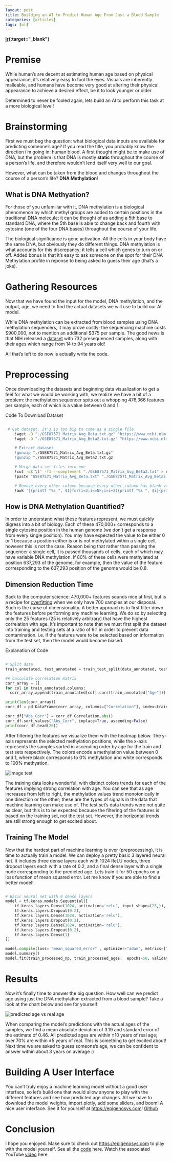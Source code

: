 ```yaml
---
layout: post
title: Building an AI to Predict Human Age From Just a Blood Sample
categories: [articles]
tags: [ml]
---
```


**[Ir](https://colekillian.com/post/methylation-age-prediction/){:target="_blank"}**

# Premise

While human’s are decent at estimating human age based on physical appearance, it’s relatively easy to fool the eyes. Visuals are inherently malleable, and humans have become very good at altering their physical appearance to achieve a desired effect, be it to look younger or older.

Determined to never be fooled again, lets build an AI to perform this task at a more biological level!

<!--more-->

# Brainstorming

First we must beg the question: what biological data inputs are available for predicting someone’s age? If you read the title, you probably know the direction i’m going in: human blood. A first thought might be to make use of DNA, but the problem is that DNA is mostly **static** throughout the course of a person’s life, and therefore wouldn’t lend itself very well to our goal.

However, what can be taken from the blood and changes throughout the course of a person’s life? **DNA Methylation**!

## What is DNA Methyation?
For those of you unfamiliar with it, DNA methylation is a biological phenomenon by which methyl groups are added to certain positions in the traditional DNA molecule; it can be thought of as adding a 5th base to standard DNA, where the 5th base is able to change back and fourth with cytosine (one of the four DNA bases) throughout the course of your life.

The biological significance is gene activation. All the cells in your body have the same DNA, but obviously they do different things. DNA methylation is what accounts for this discrepancy; it tells a cell which genes to turn on or off. Added bonus is that it’s easy to ask someone on the spot for their DNA Methylation profile in reponse to being asked to guess their age (that’s a joke).

# Gathering Resources

Now that we have found the input for the model, DNA methylation, and the output, age, we need to find the actual datasets we will use to build our AI model.

While DNA methylation can be extracted from blood samples using DNA methylation sequencers, it may prove costly; the sequencing machine costs $900,000, not to mention an additional $375 per sample. The good news is that NIH released a [dataset](https://www.ncbi.nlm.nih.gov/geo/query/acc.cgi?acc=GSE87571) with 732 presequenced samples, along with their ages which range from 14 to 94 years old!

All that’s left to do now is actually write the code.

# Preprocessing

Once downloading the datasets and beginning data visualization to get a feel for what we would be working with, we realize we have a bit of a problem: the methylation sequencer spits out a whopping 476,366 features per sample, each of which is a value between 0 and 1.

Code To Download Dataset

```bash

 # Get dataset. It's is too big to come as a single file
    !wget -O "./GSE87571_Matrix_Avg_Beta.txt.gz" "https://www.ncbi.nlm.nih.gov/geo/download/?acc=GSE87571&format=file&file=GSE87571%5Fmatrix1of2%2Etxt%2Egz"
    !wget -O "./GSE87571_Matrix_Avg_Beta2.txt.gz" "https://www.ncbi.nlm.nih.gov/geo/download/?acc=GSE87571&format=file&file=GSE87571%5Fmatrix2of2%2Etxt%2Egz

    # Extract dataset
    !gunzip "./GSE87571_Matrix_Avg_Beta.txt.gz"
    !gunzip "./GSE87571_Matrix_Avg_Beta2.txt.gz

    # Merge data set files into one
    !cut -d$'\t' -f1 --complement "./GSE87571_Matrix_Avg_Beta2.txt" > newFile && mv newFile "./GSE87571_Matrix_Avg_Beta2.txt"
    !paste "GSE87571_Matrix_Avg_Beta.txt" "./GSE87571_Matrix_Avg_Beta2.txt" > matrix.csv

    # Remove every other column because every other column has blank values
    !awk '{{printf "%s ", $1}for(i=2;i<=NF;i=i+2){printf "%s ", $i}{printf "%s", RS}}' matrix.csv > final_matrix.cs

```

## How is DNA Methylation Quantified?

In order to understand what these features represent, we must quickly digress into a bit of biology. Each of these 470,000+ corresponds to a single cytosine position in the human genome (we don’t get a response from every single position). You may have expected the value to be either 0 or 1 because a position either is or is not methylated within a single cell, however this is not the case. Reason being that rather than passing the sequencer a single cell, it is passed thousands of cells, each of which may have variable DNA methylation. If 80% of these cells were methylated at position 637,293 of the genome, for example, then the value of the feature corresponding to the 637,293 position of the genome would be 0.8.

## Dimension Reduction Time

Back to the computer science: 470,000+ features sounds nice at first, but is a recipe for [overfitting](https://en.wikipedia.org/wiki/Overfitting) when we only have 700 samples at our disposal. Such is the curse of dimensionality. A better approach is to first filter down the features before performing any machine learning. We do so by selecting only the 25 features (25 is relatively arbitrary) that have the highest correlation with age. It’s important to note that we must first split the dataset into training and testing sets at a ratio of 9:1 in order to prevent data contamination. i.e. if the features were to be selected based on information from the test set, then the model would become biased.

Explanation of Code

```python

# Split data
train_annotated, test_annotated = train_test_split(data_annotated, test_size=0.10)

## Calculate correlation matrix
corr_array = []
for col in train_annotated.columns:
  corr_array.append(train_annotated[col].corr(train_annotated["Age"]))

print(len(corr_array))
corr_df = pd.DataFrame(corr_array, columns=["Correlation"], index=train_annotated.columns)

corr_df["Abs_Corr"] = corr_df.Correlation.abs()
corr_df.sort_values("Abs_Corr", inplace=True, ascending=False)
print(corr_df.head(26))

```

After filtering the features we visualize them with the heatmap below. The y-axis represents the selected methylation positions, while the x-axis represents the samples sorted in ascending order by age for the train and test sets respectively. The colors encode a methylation value between 0 and 1, where black corresponds to 0% methylation and white corresponds to 100% methyation.

![image test](https://colekillian.com/post/methylation-age-prediction/img/big_font_train_test_heatmap25.jpg "image test")


The training data looks wonderful, with distinct colors trends for each of the features implying strong correlation with age. You can see that as age increases from left to right, the methylation values trend monotonically in one direction or the other; these are the types of signals in the data that machine learning can make use of. The test set’s data trends were not quite as clear, but this is to be expected because the filtering of the features is based on the training set, not the test set. However, the horizontal trends are still strong enough to get excited about.

## Training The Model

Now that the hardest part of machine learning is over (preprocessing), it is time to actually train a model. We can deploy a pretty basic 3 layered neural net. It includes three dense layers each with 1024 ReLU nodes, three dropout layers each with a rate of 0.2, and a final dense layer with a single node corresponding to the predicted age. Lets train it for 50 epochs on a loss function of mean squared error. Let me know if you are able to find a better model!

```python

# Basic neural net with 4 dense layers
model = tf.keras.models.Sequential([
    tf.keras.layers.Dense(1024, activation='relu', input_shape=(25,)),
    tf.keras.layers.Dropout(0.2),
    tf.keras.layers.Dense(1024, activation='relu'),
    tf.keras.layers.Dropout(0.2),
    tf.keras.layers.Dense(1024, activation='relu'),
    tf.keras.layers.Dropout(0.2),
    tf.keras.layers.Dense(1)
])

model.compile(loss= "mean_squared_error" , optimizer="adam", metrics=["mean_squared_error"])
model.summary()
model.fit(train_processed_np, train_processed_ages,  epochs=50, validation_data=(test_processed_np, test_processed_ages)

```

# Results

Now it’s finally time to answer the big question. How well can we predict age using just the DNA methylation extracted from a blood sample? Take a look at the chart below and see for yourself:

![predicted age vs real age](https://colekillian.com/post/methylation-age-prediction/img/methylation_scatter_plot.png "predicted age vs real age")

When comparing the model’s predictions with the actual ages of the samples, we find a mean absolute deviation of 3.19 and standard error of the estimate of 0.46. All predicted ages are within ±10 years of real age; over 70% are within ±5 years of real. This is something to get excited about! Next time we are asked to guess someone’s age, we can be confident to answer within about 3 years on average :)

# Building A User Interface

You can’t truly enjoy a machine learning model without a good user interface, so let’s build one that would allow anyone to play with the different features and see how predicted age changes. All we have to download the model weights, import plotly, add some sliders, and boom! A nice user interface. See it for yourself at https://epigenosys.com! [Github](https://github.com/ruborcalor/202mais)

# Conclusion

I hope you enjoyed. Make sure to check out https://epigenosys.com to play with the model yourself. See all the [code](https://colab.research.google.com/drive/1TKirVZKApi72zS1ytHAjwnlDDbwOOjVQ) here. Watch the associated YouTube [video](https://www.youtube.com/watch?v=sXShXO9zbcc) here